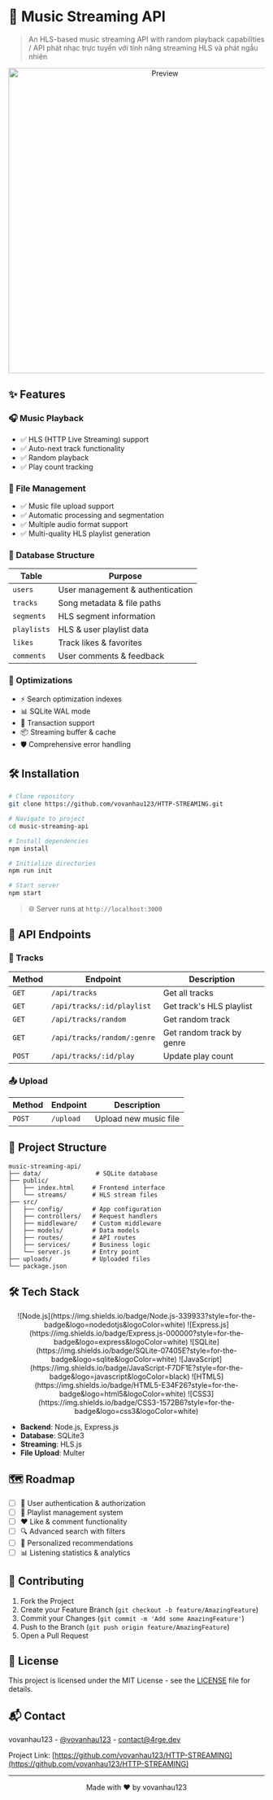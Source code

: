 # 🎵 Music Streaming API

> An HLS-based music streaming API with random playback capabilities / API phát nhạc trực tuyến với tính năng streaming HLS và phát ngẫu nhiên

<p align="center">
  <img src="docs/images/preview.png" alt="Preview" width="600"/>
</p>

## ✨ Features

### 🎧 Music Playback
- ✅ HLS (HTTP Live Streaming) support
- ✅ Auto-next track functionality
- ✅ Random playback
- ✅ Play count tracking

### 📁 File Management
- ✅ Music file upload support
- ✅ Automatic processing and segmentation
- ✅ Multiple audio format support
- ✅ Multi-quality HLS playlist generation

### 💾 Database Structure

| Table | Purpose |
|-------|---------|
| `users` | User management & authentication |
| `tracks` | Song metadata & file paths |
| `segments` | HLS segment information |
| `playlists` | HLS & user playlist data |
| `likes` | Track likes & favorites |
| `comments` | User comments & feedback |

### 🚀 Optimizations
- ⚡ Search optimization indexes
- 📊 SQLite WAL mode
- 🔄 Transaction support
- 📦 Streaming buffer & cache
- 🛡️ Comprehensive error handling

## 🛠️ Installation

```bash
# Clone repository
git clone https://github.com/vovanhau123/HTTP-STREAMING.git

# Navigate to project
cd music-streaming-api

# Install dependencies
npm install

# Initialize directories
npm run init

# Start server
npm start
```

> 🌐 Server runs at `http://localhost:3000`

## 📡 API Endpoints

### 🎵 Tracks

| Method | Endpoint | Description |
|--------|----------|-------------|
| `GET` | `/api/tracks` | Get all tracks |
| `GET` | `/api/tracks/:id/playlist` | Get track's HLS playlist |
| `GET` | `/api/tracks/random` | Get random track |
| `GET` | `/api/tracks/random/:genre` | Get random track by genre |
| `POST` | `/api/tracks/:id/play` | Update play count |

### 📤 Upload

| Method | Endpoint | Description |
|--------|----------|-------------|
| `POST` | `/upload` | Upload new music file |

## 📂 Project Structure

```
music-streaming-api/
├── data/               # SQLite database
├── public/            
│   ├── index.html     # Frontend interface
│   └── streams/       # HLS stream files
├── src/
│   ├── config/        # App configuration
│   ├── controllers/   # Request handlers
│   ├── middleware/    # Custom middleware
│   ├── models/        # Data models
│   ├── routes/        # API routes
│   ├── services/      # Business logic
│   └── server.js      # Entry point
├── uploads/           # Uploaded files
└── package.json
```

## 🛠️ Tech Stack

<p align="center">
  ![Node.js](https://img.shields.io/badge/Node.js-339933?style=for-the-badge&logo=nodedotjs&logoColor=white)
  ![Express.js](https://img.shields.io/badge/Express.js-000000?style=for-the-badge&logo=express&logoColor=white)
  ![SQLite](https://img.shields.io/badge/SQLite-07405E?style=for-the-badge&logo=sqlite&logoColor=white)
  ![JavaScript](https://img.shields.io/badge/JavaScript-F7DF1E?style=for-the-badge&logo=javascript&logoColor=black)
  ![HTML5](https://img.shields.io/badge/HTML5-E34F26?style=for-the-badge&logo=html5&logoColor=white)
  ![CSS3](https://img.shields.io/badge/CSS3-1572B6?style=for-the-badge&logo=css3&logoColor=white)
</p>

- **Backend**: Node.js, Express.js
- **Database**: SQLite3
- **Streaming**: HLS.js
- **File Upload**: Multer

## 🗺️ Roadmap

- [ ] 🔐 User authentication & authorization
- [ ] 📝 Playlist management system
- [ ] ❤️ Like & comment functionality
- [ ] 🔍 Advanced search with filters
- [ ] 🎯 Personalized recommendations
- [ ] 📊 Listening statistics & analytics

## 🤝 Contributing

1. Fork the Project
2. Create your Feature Branch (`git checkout -b feature/AmazingFeature`)
3. Commit your Changes (`git commit -m 'Add some AmazingFeature'`)
4. Push to the Branch (`git push origin feature/AmazingFeature`)
5. Open a Pull Request

## 📄 License

This project is licensed under the MIT License - see the [LICENSE](LICENSE) file for details.

## 📬 Contact

vovanhau123 - [@vovanhau123](https://twitter.com/4rge) - contact@4rge.dev

Project Link: [https://github.com/vovanhau123/HTTP-STREAMING](https://github.com/vovanhau123/HTTP-STREAMING)

---
<p align="center">
  Made with ❤️ by vovanhau123
</p>